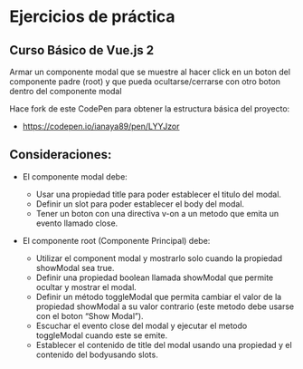 # Ejercicios de práctica

## Curso Básico de Vue.js 2

Armar un componente modal que se muestre al hacer click en un boton del componente padre (root) y que pueda ocultarse/cerrarse con otro boton dentro del componente modal

Hace fork de este CodePen para obtener la estructura básica del proyecto:

- https://codepen.io/ianaya89/pen/LYYJzor

## Consideraciones:

- El componente modal debe:

  - Usar una propiedad title para poder establecer el titulo del modal.
  - Definir un slot para poder establecer el body del modal.
  - Tener un boton con una directiva v-on a un metodo que emita un evento llamado close.

- El componente root (Componente Principal) debe:
  - Utilizar el component modal y mostrarlo solo cuando la propiedad showModal sea true.
  - Definir una propiedad boolean llamada showModal que permite ocultar y mostrar el modal.
  - Definir un método toggleModal que permita cambiar el valor de la propiedad showModal a su valor contrario (este metodo debe usarse con el boton “Show Modal”).
  - Escuchar el evento close del modal y ejecutar el metodo toggleModal cuando este se emite.
  - Establecer el contenido de title del modal usando una propiedad y el contenido del bodyusando slots.
